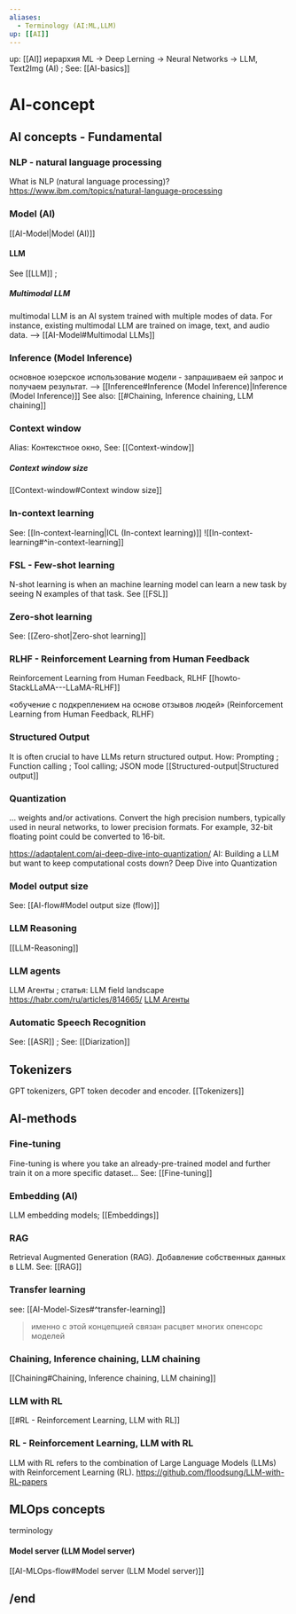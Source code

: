 ```yaml
---
aliases:
  - Terminology (AI:ML,LLM)
up: [[AI]]
---
```

up: [[AI]]
иерархия
ML -> Deep Lerning -> Neural Networks -> LLM, Text2Img  (AI) ; See: [[AI-basics]]

# AI-concept
## AI concepts - Fundamental

### NLP - natural language processing 
What is NLP (natural language processing)?
https://www.ibm.com/topics/natural-language-processing

### Model (AI)
[[AI-Model|Model (AI)]]
#### LLM
See [[LLM]] ; 
##### Multimodal LLM
multimodal LLM is an AI system trained with multiple modes of data. For instance, existing multimodal LLM are trained on image, text, and audio data. --> [[AI-Model#Multimodal LLMs]]

### Inference (Model Inference)
основное юзерское использование модели - запрашиваем ей запрос и получаем результат. --> [[Inference#Inference (Model Inference)|Inference (Model Inference)]]
See also: [[#Chaining, Inference chaining, LLM chaining]]

### Context window
Alias: Контекстное окно, 
See: [[Context-window]]
##### Context window size 
[[Context-window#Context window size]]

### In-context learning
See: [[In-context-learning|ICL (In-context learning)]]
![[In-context-learning#^in-context-learning]]
### FSL - Few-shot learning
N-shot learning is when an machine learning model can learn a new task by seeing N examples of that task.
See [[FSL]]

### Zero-shot learning
See: [[Zero-shot|Zero-shot learning]]

### RLHF - Reinforcement Learning from Human Feedback
Reinforcement Learning from Human Feedback, RLHF
[[howto-StackLLaMA---LLaMA-RLHF]]

«обучение с подкреплением на основе отзывов людей» (Reinforcement Learning from Human Feedback, RLHF)
### Structured Output
It is often crucial to have LLMs return structured output. 
How: Prompting ; Function calling ; Tool calling; JSON mode
[[Structured-output|Structured output]]

### Quantization
... weights and/or activations. Convert the high precision numbers, typically used in neural networks, to lower precision formats. For example, 32-bit floating point could be converted to 16-bit.

https://adaptalent.com/ai-deep-dive-into-quantization/
AI: Building a LLM but want to keep computational costs down? Deep Dive into Quantization

### Model output size
See: [[AI-flow#Model output size (flow)]]

### LLM Reasoning
[[LLM-Reasoning]]

### LLM agents
LLM Агенты ; статья: LLM field landscape  https://habr.com/ru/articles/814665/
[LLM Агенты](https://habr.com/ru/articles/814665/#:~:text=%D1%8F%20%D0%BF%D0%BE%D1%81%D1%82%D0%B0%D1%80%D0%B0%D1%8E%D1%81%D1%8C%20%D0%B7%D0%B0%D1%85%D0%B2%D0%B0%D1%82%D0%B8%D1%82%D1%8C.-,LLM%20%D0%90%D0%B3%D0%B5%D0%BD%D1%82%D1%8B,-%D0%9C%D0%BE%D1%91%20%D0%B2%D0%BE%D0%BB%D1%8C%D0%BD%D0%BE%D0%B5%20%D0%BE%D0%BF%D1%80%D0%B5%D0%B4%D0%B5%D0%BB%D0%B5%D0%BD%D0%B8%D0%B5)

### Automatic Speech Recognition
See: [[ASR]]  ; See: [[Diarization]]

## Tokenizers
GPT tokenizers, GPT token decoder and encoder.
[[Tokenizers]]


## AI-methods

### Fine-tuning
Fine-tuning is where you take an already-pre-trained model and further train it on a more specific dataset...  See: [[Fine-tuning]]


### Embedding (AI)
LLM embedding models;  [[Embeddings]]

### RAG 
Retrieval Augmented Generation (RAG). Добавление собственных данных в LLM. See: [[RAG]]

### Transfer learning
see: [[AI-Model-Sizes#^transfer-learning]]
> именно с этой концепцией связан расцвет многих опенсорс моделей


### Chaining, Inference chaining, LLM chaining
[[Chaining#Chaining, Inference chaining, LLM chaining]]

### LLM with RL
[[#RL - Reinforcement Learning, LLM with RL]]
### RL - Reinforcement Learning, LLM with RL
LLM with RL refers to the combination of Large Language Models (LLMs) with Reinforcement Learning (RL). 
https://github.com/floodsung/LLM-with-RL-papers

## MLOps concepts
terminology
#### Model server (LLM Model server)
[[AI-MLOps-flow#Model server (LLM Model server)]]


## /end